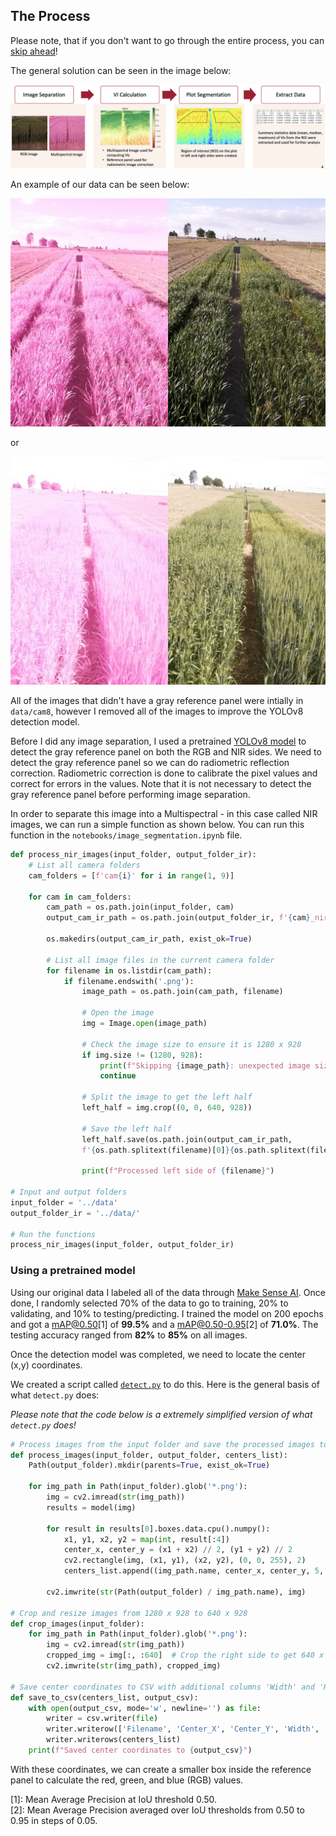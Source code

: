 ## The Process

Please note, that if you don't want to go through the entire process, you can [skip ahead](/README.md)!

The general solution can be seen in the image below:

![](/assets/image_processing.png "Image Processing")

An example of our data can be seen below:

![Image With Panel](/assets/image_with_panel.png)

or

![Image Without Panel](/assets/image_without_panel.png)

All of the images that didn't have a gray reference panel were intially in `data/cam8`, however I removed all of the images to improve the YOLOv8 detection model.

Before I did any image separation, I used a pretrained [YOLOv8 model](https://github.com/ultralytics/ultralytics) to detect the gray reference panel on both the RGB and NIR sides. We need to detect the gray reference panel so we can do radiometric reflection correction. Radiometric correction is done to calibrate the pixel values and correct for errors in the values. Note that it is not necessary to detect the gray reference panel before performing image separation.

In order to separate this image into a Multispectral - in this case called NIR images, we can run a simple function as shown below. You can run this function in the `notebooks/image_segmentation.ipynb` file.

``` python
def process_nir_images(input_folder, output_folder_ir):
    # List all camera folders
    cam_folders = [f'cam{i}' for i in range(1, 9)]

    for cam in cam_folders:
        cam_path = os.path.join(input_folder, cam)
        output_cam_ir_path = os.path.join(output_folder_ir, f'{cam}_nir')
        
        os.makedirs(output_cam_ir_path, exist_ok=True)
        
        # List all image files in the current camera folder
        for filename in os.listdir(cam_path):
            if filename.endswith('.png'):
                image_path = os.path.join(cam_path, filename)
                
                # Open the image
                img = Image.open(image_path)
                
                # Check the image size to ensure it is 1280 x 928
                if img.size != (1280, 928):
                    print(f"Skipping {image_path}: unexpected image size {img.size}")
                    continue
                
                # Split the image to get the left half
                left_half = img.crop((0, 0, 640, 928))
                
                # Save the left half
                left_half.save(os.path.join(output_cam_ir_path, 
                f'{os.path.splitext(filename)[0]}{os.path.splitext(filename)[1]}'))
                
                print(f"Processed left side of {filename}")

# Input and output folders
input_folder = '../data'
output_folder_ir = '../data/'

# Run the functions
process_nir_images(input_folder, output_folder_ir)
```

### Using a pretrained model

Using our original data I labeled all of the data through [Make Sense AI](https://www.makesense.ai/). Once done, I randomly selected 70% of the data to go to training, 20% to validating, and 10% to testing/predicting.
I trained the model on 200 epochs and got a mAP@0.50[1] of **99.5%** and a mAP@0.50-0.95[2] of **71.0%**. The testing accuracy ranged from **82%** to **85%** on all images.

Once the detection model was completed, we need to locate the center (x,y) coordinates.

We created a script called [`detect.py`](model/panel/detect.py) to do this. Here is the general basis of what `detect.py` does:

*Please note that the code below is a extremely simplified version of what `detect.py` does!*

```python
# Process images from the input folder and save the processed images to the output folder
def process_images(input_folder, output_folder, centers_list):
    Path(output_folder).mkdir(parents=True, exist_ok=True)
    
    for img_path in Path(input_folder).glob('*.png'):
        img = cv2.imread(str(img_path))
        results = model(img)
        
        for result in results[0].boxes.data.cpu().numpy():
            x1, y1, x2, y2 = map(int, result[:4])
            center_x, center_y = (x1 + x2) // 2, (y1 + y2) // 2
            cv2.rectangle(img, (x1, y1), (x2, y2), (0, 0, 255), 2)
            centers_list.append((img_path.name, center_x, center_y, 5, 5))

        cv2.imwrite(str(Path(output_folder) / img_path.name), img)

# Crop and resize images from 1280 x 928 to 640 x 928
def crop_images(input_folder):
    for img_path in Path(input_folder).glob('*.png'):
        img = cv2.imread(str(img_path))
        cropped_img = img[:, :640]  # Crop the right side to get 640 x 928
        cv2.imwrite(str(img_path), cropped_img)

# Save center coordinates to CSV with additional columns 'Width' and 'Height'
def save_to_csv(centers_list, output_csv):
    with open(output_csv, mode='w', newline='') as file:
        writer = csv.writer(file)
        writer.writerow(['Filename', 'Center_X', 'Center_Y', 'Width', 'Height'])
        writer.writerows(centers_list)
    print(f"Saved center coordinates to {output_csv}")
```

With these coordinates, we can create a smaller box inside the reference panel to calculate the red, green, and blue (RGB) values.







[1]: Mean Average Precision at IoU threshold 0.50.  
[2]: Mean Average Precision averaged over IoU thresholds from 0.50 to 0.95 in steps of 0.05.